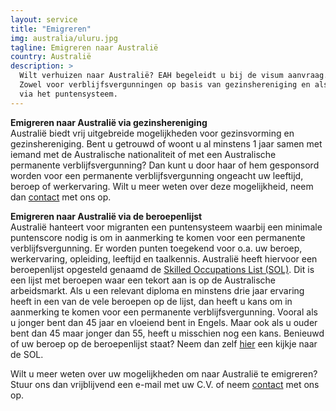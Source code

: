 ```yaml
---
layout: service
title: "Emigreren"
img: australia/uluru.jpg
tagline: Emigreren naar Australië
country: Australië
description: >
  Wilt verhuizen naar Australië? EAH begeleidt u bij de visum aanvraag.
  Zowel voor verblijfsvergunningen op basis van gezinshereniging en als skilled worker
  via het puntensysteem.
---
```

<strong>Emigreren naar Australië via gezinshereniging</strong><br/>
Australië biedt vrij uitgebreide mogelijkheden voor gezinsvorming en gezinshereniging. Bent u getrouwd of woont u al minstens 1 jaar samen met iemand met de Australische nationaliteit of met een Australische permanente verblijfsvergunning? Dan kunt u door haar of hem gesponsord worden voor een permanente verblijfsvergunning ongeacht uw leeftijd, beroep of werkervaring. Wilt u meer weten over deze mogelijkheid, neem dan <a href="{{ site.baseurl }}/contact">contact</a> met ons op.

<strong>Emigreren naar Australië via de beroepenlijst</strong><br/>
Australië hanteert voor migranten een puntensysteem waarbij een minimale puntenscore nodig is om in aanmerking te komen voor een permanente verblijfsvergunning. Er worden punten toegekend voor o.a. uw beroep, werkervaring, opleiding, leeftijd en taalkennis. Australië heeft hiervoor een beroepenlijst opgesteld genaamd de <a href="https://immi.homeaffairs.gov.au/visas/working-in-australia/skill-occupation-list" target="_blank">Skilled Occupations List (SOL)</a>. Dit is een lijst met beroepen waar een tekort aan is op de Australische arbeidsmarkt. Als u een relevant diploma en minstens drie jaar ervaring heeft in een van de vele beroepen op de lijst, dan heeft u kans om in aanmerking te komen voor een permanente verblijfsvergunning. Vooral als u jonger bent dan 45 jaar en vloeiend bent in Engels. Maar ook als u ouder bent dan 45 maar jonger dan 55, heeft u misschien nog een kans. Benieuwd of uw beroep op de beroepenlijst staat? Neem dan zelf
<a href="https://immi.homeaffairs.gov.au/visas/working-in-australia/skill-occupation-list" target="_blank">hier</a> een kijkje naar de SOL.

Wilt u meer weten over uw mogelijkheden om naar Australië te emigreren? Stuur ons dan vrijblijvend een e-mail met uw C.V. of neem <a href="{{ site.baseurl }}/contact">contact</a> met ons op.
